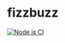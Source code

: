 # fizzbuzz
[![Node.js CI](https://github.com/PiiaAro/fizzbuzz/actions/workflows/node.js.yml/badge.svg)](https://github.com/PiiaAro/fizzbuzz/actions/workflows/node.js.yml)
